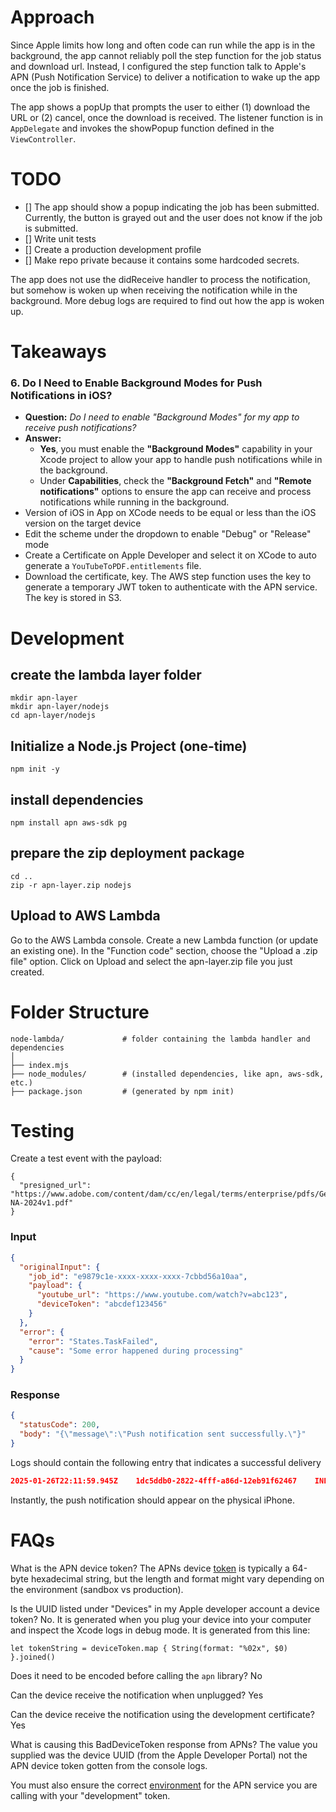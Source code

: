 # Approach
Since Apple limits how long and often code can run while the app is in the background, the app cannot reliably poll the step function for the job status and download url. Instead, I configured the step function talk to Apple's APN (Push Notification Service) to deliver a notification to wake up the app once the job is finished. 

The app shows a popUp that prompts the user to either (1) download the URL or (2) cancel, once the download is received. The listener function is in `AppDelegate` and invokes the showPopup function defined in the `ViewController`.

# TODO
- [] The app should show a popup indicating the job has been submitted. Currently, the button is grayed out and the user does not know if the job is submitted.
- [] Write unit tests
- [] Create a production development profile
- [] Make repo private because it contains some hardcoded secrets.

The app does not use the didReceive handler to process the notification, but somehow is woken up when receiving the notification while in the background. More debug logs are required to find out how the app is woken up.

# Takeaways
### 6. **Do I Need to Enable Background Modes for Push Notifications in iOS?**
   - **Question:** *Do I need to enable "Background Modes" for my app to receive push notifications?*
   - **Answer:** 
     - **Yes**, you must enable the **"Background Modes"** capability in your Xcode project to allow your app to handle push notifications while in the background.
     - Under **Capabilities**, check the **"Background Fetch"** and **"Remote notifications"** options to ensure the app can receive and process notifications while running in the background.
- Version of iOS in App on XCode needs to be equal or less than the iOS version on the target device
- Edit the scheme under the dropdown to enable "Debug" or "Release" mode
- Create a Certificate on Apple Developer and select it on XCode to auto generate a `YouTubeToPDF.entitlements` file. 
- Download the certificate, key. The AWS step function uses the key to generate a temporary JWT token to authenticate with the APN service. The key is stored in S3.


# Development
## create the lambda layer folder
```
mkdir apn-layer
mkdir apn-layer/nodejs
cd apn-layer/nodejs
```

## Initialize a Node.js Project (one-time)
```
npm init -y
```

## install dependencies
```
npm install apn aws-sdk pg
```

## prepare the zip deployment package
```
cd ..
zip -r apn-layer.zip nodejs
```

## Upload to AWS Lambda
Go to the AWS Lambda console.
Create a new Lambda function (or update an existing one).
In the "Function code" section, choose the "Upload a .zip file" option.
Click on Upload and select the apn-layer.zip file you just created.

# Folder Structure
```
node-lambda/             # folder containing the lambda handler and dependencies
│
├── index.mjs
├── node_modules/        # (installed dependencies, like apn, aws-sdk, etc.)
├── package.json         # (generated by npm init)
```

# Testing
Create a test event with the payload:
```
{
  "presigned_url": "https://www.adobe.com/content/dam/cc/en/legal/terms/enterprise/pdfs/GeneralTerms-NA-2024v1.pdf"
}
```

### Input
```json
{
  "originalInput": {
    "job_id": "e9879c1e-xxxx-xxxx-xxxx-7cbbd56a10aa",
    "payload": {
      "youtube_url": "https://www.youtube.com/watch?v=abc123",
      "deviceToken": "abcdef123456"
    }
  },
  "error": {
    "error": "States.TaskFailed",
    "cause": "Some error happened during processing"
  }
}
```


### Response
```json
{
  "statusCode": 200,
  "body": "{\"message\":\"Push notification sent successfully.\"}"
}
```

Logs should contain the following entry that indicates a successful delivery
```json
2025-01-26T22:11:59.945Z	1dc5ddb0-2822-4fff-a86d-12eb91f62467	INFO	Notification sent successfully. Response:  {"sent":[{"device":"4c6b80b1c2a6a241cea9b4a1096cb429d2635dca38e8bc0889dd57e9252280d2"}],"failed":[]}
```

Instantly, the push notification should appear on the physical iPhone.

# FAQs
What is the APN device token?
The APNs device [token](https://developer.apple.com/documentation/bundleresources/entitlements/aps-environment) is typically a 64-byte hexadecimal string, but the length and format might vary depending on the environment (sandbox vs production).

Is the UUID listed under "Devices" in my Apple developer account a device token?
No. It is generated when you plug your device into your computer and inspect the Xcode logs in debug mode. It is generated from this line:

`let tokenString = deviceToken.map { String(format: "%02x", $0) }.joined()`

Does it need to be encoded before calling the `apn` library?
No

Can the device receive the notification when unplugged?
Yes

Can the device receive the notification using the development certificate?
Yes

What is causing this BadDeviceToken response from APNs?
The value you supplied was the device UUID (from the Apple Developer Portal) not the APN device token gotten from the console logs. 

You must also ensure the correct [environment](https://forums.developer.apple.com/forums/thread/689857) for the APN service you are calling with your "development" token.